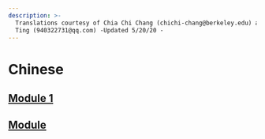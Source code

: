 ```yaml
---
description: >-
  Translations courtesy of Chia Chi Chang (chichi-chang@berkeley.edu) and George
  Ting (940322731@qq.com) -Updated 5/20/20 -
---
```


# Chinese

## [Module 1](https://docs.google.com/document/d/1AXW14B4kC16OxqxrZidLof8wbGyMU9TVuW9CkFmwjes/edit?usp=sharing)

## [Module ](https://docs.google.com/document/d/12i9JVOouHjg_Xa4X4ZRrKTSbFafglIAZUkDe_PNX9-E/edit?usp=sharing)

## 

